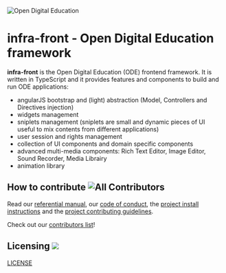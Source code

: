 ![Open Digital Education](https://opendigitaleducation.com/images/ode.svg)

# infra-front - Open Digital Education framework

**infra-front** is the Open Digital Education (ODE) frontend framework.
It is written in TypeScript and it provides features and components to build and run ODE applications:

- angularJS bootstrap and (light) abstraction (Model, Controllers and Directives injection)
- widgets management
- sniplets management (sniplets are small and dynamic pieces of UI useful to mix contents from different applications)
- user session and rights management
- collection of UI components and domain specific components
- advanced multi-media components: Rich Text Editor, Image Editor, Sound Recorder, Media Librairy
- animation library

## How to contribute ![All Contributors](https://img.shields.io/badge/all_contributors-1-orange.svg)

Read our [referential manual](https://opendigitaleducation.gitbooks.io/reference-manual/content/),
our [code of conduct](CODE_OF_CONDUCT.md),
the [project install instructions](INSTALL.md)
and the [project contributing guidelines](CONTRIBUTING.md).

Check out our [contributors list](CONTRIBUTORS.md)!

## Licensing ![](https://img.shields.io/github/license/entcore/infra-front.svg)

[LICENSE](LICENSE)
